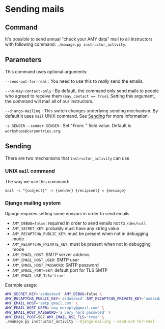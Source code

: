 # Sending mails

## Command

It's possible to send annual "check your AMY data" mail to all instructors with
following command: `./manage.py instructor_activity`.

## Parameters

This command uses optional arguments:

`--send-out-for-real`
: You need to use this to *really* send the emails.

`--no-may-contact-only`
: By default, the command only send mails to people who agreed to receive them
(`may_contact == True`).  Setting this argument, the command will mail all of
our instructors.

`--django-mailing`
: This switch changes underlying sending mechanism. By default it uses `mail`
UNIX command.  See [Sending](#sending) for more information.

`-s SENDER`
`--sender SENDER`
: Set "From: " field value.  Default is `workshops@carpentries.org`.

## Sending

There are two mechanisms that `instructor_activity` can use.

### UNIX `mail` command

The way we use this command:

`mail -s "{subject}" -r {sender} {recipient} < {message}`

### Django mailing system

Django requires setting some envvars in order to send emails.

* `AMY_DEBUG=false`: required in order to send emails not to `/dev/null`
* `AMY_SECRET_KEY`: probably must have any string value
* `AMY_RECAPTCHA_PUBLIC_KEY`: must be present when not in debugging mode
* `AMY_RECAPTCHA_PRIVATE_KEY`: must be present when not in debugging mode
* `AMY_EMAIL_HOST`: SMTP server address
* `AMY_EMAIL_HOST_USER`: SMTP user
* `AMY_EMAIL_HOST_PASSWORD`: SMTP password
* `AMY_EMAIL_PORT=587`: default port for TLS SMTP
* `AMY_EMAIL_USE_TLS='true'`

Example usage:

```bash
AMY_SECRET_KEY='asdasdasd' AMY_DEBUG=false \
AMY_RECAPTCHA_PUBLIC_KEY='asdasdasd' AMY_RECAPTCHA_PRIVATE_KEY='asdasdasd' \
AMY_EMAIL_HOST='smtp.gmail.com' \
AMY_EMAIL_HOST_USER='amy-noreply@gmail.com' \
AMY_EMAIL_HOST_PASSWORD='a very hard password' \
AMY_EMAIL_PORT=587 AMY_EMAIL_USE_TLS='true' \
./manage.py instructor_activity --django-mailing --send-out-for-real
```
